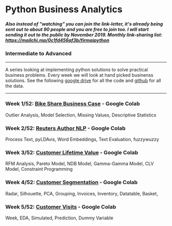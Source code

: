 # Python Business Analytics

##### Also instead of "watching"  you can **join** the link-letter, it's already being sent out to about 90 people and you are free to join too. I will start sending it out to the public by November 2019. Monthly link-sharing list: https://mailchi.mp/0c1fd456af3b/firmaipython 
### Intermediate to Advanced
---

A series looking at implementing python solutions to solve practical business problems. Every week we will look at hand picked businenss solutions. See the following [google drive](https://drive.google.com/open?id=1mi5-fwM47GioHFePRcGOtJvo_ewpoLJL) for all the code and [github](https://github.com/firmai/python-business-analytics/tree/master/data) for all the data. 

---
### Week 1/52: [Bike Share Business Case](https://colab.research.google.com/drive/1quNMjDZsFkw7GQ3cOoGW12G0AAfPuujy) - Google Colab

Outlier Analysis, Model Selection, Missing Values, Descriptive Statistics

### Week 2/52: [Reuters Author NLP](https://colab.research.google.com/drive/10wn2oI8f8_IAHYj7sXbrmx0C1wY6e4ny) - Google Colab

Process Text, pyLDAvis, Word Embeddings, Text Evaluation, fuzzywuzzy

### Week 3/52: [Customer Lifetime Value](https://colab.research.google.com/drive/1yxUkWZSBJWIoxBAi7MIxvkWKNgr0NXDH) - Google Colab

RFM Analysis, Pareto Model, NDB Model, Gamma-Gamma Model, CLV Model, Constraint Programming

### Week 4/52: [Customer Segmentation](https://colab.research.google.com/drive/1zLnSBEOGsqVzAiDTRKz6xxHlbUO36g-O) - Google Colab

Radar, Silhouette, PCA, Grouping, Invoices, Inventory, Datatable, Basket, 

### Week 5/52: [Customer Visits](https://colab.research.google.com/drive/1T_8-LlsozRA88NwmerC84ykxRXjwQlPn) - Google Colab

Week, EDA, Simulated, Prediction, Dummy Variable


